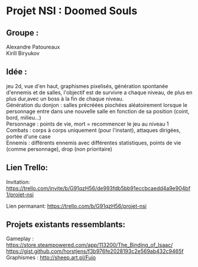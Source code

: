 # Projet NSI : Doomed Souls

## Groupe :
Alexandre Patoureaux <br>
Kirill Biryukov

## Idée :
jeu 2d, vue d'en haut, graphismes pixelisés, génération spontanée d'ennemis et de salles, l'objectif est de survivre a chaque niveau, de plus en plus dur,avec un boss à la fin de chaque niveau.<br>
Génération du donjon : salles précréées piochées aléatoirement lorsque le personnage entre dans une nouvelle salle en fonction de sa position (coint, bord, milieu...)<br>
Personnage : points de vie, mort = recommencer le jeu au niveau 1<br>
Combats : corps à corps uniquement (pour l'instant), attaques dirigées, portée d'une case<br>
Ennemis : différents ennemis avec différentes statistiques, points de vie (comme personnage), drop (non prioritaire)<br>

## Lien Trello:
Invitation: https://trello.com/invite/b/G91qzH56/de993fdb5bb91eccbcaedd4a9e904bf1/projet-nsi

Lien permanant: https://trello.com/b/G91qzH56/projet-nsi

## Projets existants ressemblants:
Gameplay : https://store.steampowered.com/app/113200/The_Binding_of_Isaac/<br>
          https://gist.github.com/horstjens/f3b976fe2028193c2e569ab432c9465f<br>
Graphismes : http://sheep.art.pl/Fujo<br>

